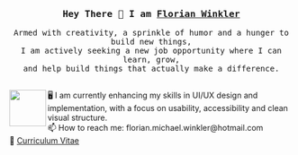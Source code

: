 <h3 align="center">
        <samp>  Hey There 👋 I am
                <b><a target="_blank" href="https://flowinkler.io/">Florian Winkler</a></b>
        </samp>
</h3>
<p align="center">
        <!-- Intro -->
        <samp>
                Armed with creativity, a sprinkle of humor and a hunger to build new things,
                <br>
                I am actively seeking a new job opportunity where I can learn, grow,</b>
                <br>
                and help build things that actually make a difference.</b>
                <br>
                 <br>
<p/>
<img src="https://github.com/FloWinkler/FloWinkler/assets/135036974/09f8d20c-a68d-4773-95fa-3f08a1296ffa" align="left" width="65" height="65"/>
<p align="left">
🖥️ I am currently enhancing my skills in UI/UX design and implementation, with a focus on usability, accessibility and clean visual structure.
<br>
📫 How to reach me: florian.michael.winkler@hotmail.com
<br>
📄 <a href="https://github.com/FloWinkler/FloWinkler/files/11686062/CV_FloWinkler.pdf" >Curriculum Vitae</a>

<p/>
